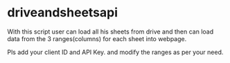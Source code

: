 # driveandsheetsapi
With this script user can load all his sheets from drive and then can load data from the 3 ranges(columns) for each sheet into webpage.

Pls add your client ID and API Key.
and modify the ranges as per your need.
